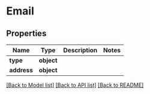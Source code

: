 # Email

## Properties
Name | Type | Description | Notes
------------ | ------------- | ------------- | -------------
**type** | **object** |  | 
**address** | **object** |  | 

[[Back to Model list]](../README.md#documentation-for-models) [[Back to API list]](../README.md#documentation-for-api-endpoints) [[Back to README]](../README.md)

